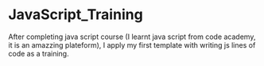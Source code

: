 # JavaScript_Training
After completing java script course (I learnt java script from code academy, it is an amazzing plateform), I apply my first template with writing js lines of code as a training.
